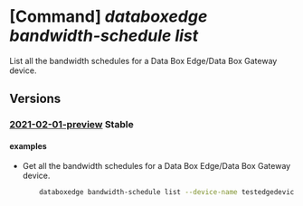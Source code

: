 # [Command] _databoxedge bandwidth-schedule list_

List all the bandwidth schedules for a Data Box Edge/Data Box Gateway device.

## Versions

### [2021-02-01-preview](/Resources/mgmt-plane/L3N1YnNjcmlwdGlvbnMve30vcmVzb3VyY2Vncm91cHMve30vcHJvdmlkZXJzL21pY3Jvc29mdC5kYXRhYm94ZWRnZS9kYXRhYm94ZWRnZWRldmljZXMve30vYmFuZHdpZHRoc2NoZWR1bGVz/2021-02-01-preview.xml) **Stable**

<!-- mgmt-plane /subscriptions/{}/resourcegroups/{}/providers/microsoft.databoxedge/databoxedgedevices/{}/bandwidthschedules 2021-02-01-preview -->

#### examples

- Get all the bandwidth schedules for a Data Box Edge/Data Box Gateway device.
    ```bash
        databoxedge bandwidth-schedule list --device-name testedgedevice --resource-group GroupForEdgeAutomation
    ```
